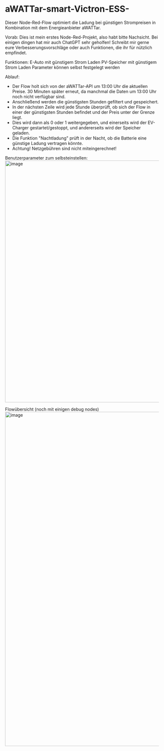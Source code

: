 # aWATTar-smart-Victron-ESS-
Dieser Node-Red-Flow optimiert die Ladung bei günstigen Strompreisen in Kombination mit dem Energieanbieter aWATTar.

Vorab: Dies ist mein erstes Node-Red-Projekt, also habt bitte Nachsicht. Bei einigen dingen hat mir auch ChatGPT sehr geholfen! Schreibt mir gerne eure Verbesserungsvorschläge oder auch Funktionen, die ihr für nützlich empfindet.

Funktionen:
E-Auto mit günstigem Strom Laden
PV-Speicher mit günstigem Strom Laden
Parameter können selbst festgelegt werden

Ablauf:
- Der Flow holt sich von der aWATTar-API um 13:00 Uhr die aktuellen Preise. 30 Minuten später erneut, da manchmal die Daten um 13:00 Uhr noch nicht verfügbar sind.
- Anschließend werden die günstigsten Stunden gefiltert und gespeichert.
- In der nächsten Zeile wird jede Stunde überprüft, ob sich der Flow in einer der günstigsten Stunden befindet und der Preis unter der Grenze liegt.
- Dies wird dann als 0 oder 1 weitergegeben, und einerseits wird der EV-Charger gestartet/gestoppt, und andererseits wird der Speicher geladen.
- Die Funktion "Nachtladung" prüft in der Nacht, ob die Batterie eine günstige Ladung vertragen könnte.
- Achtung! Netzgebühren sind nicht miteingerechnet!

Benutzerparameter zum selbsteinstellen:
<img width="793" alt="image" src="https://github.com/Scooolt/aWATTar-smart-Victron-ESS-/assets/154541138/7e5882f6-5c1b-4b70-90db-c79cab47a273">

Flowübersicht (noch mit einigen debug nodes)
<img width="1096" alt="image" src="https://github.com/Scooolt/aWATTar-smart-Victron-ESS-/assets/154541138/a3867fcc-bc81-48da-a22f-25ad02d4ca11">

